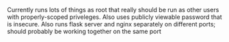 Currently runs lots of things as root that really should be run as other users with properly-scoped priveleges.
Also uses publicly viewable password that is insecure.
Also runs flask server and nginx separately on different ports; should probably be working together on the same port